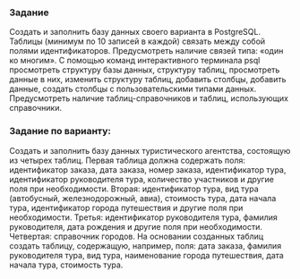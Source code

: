 ### Задание
Создать и заполнить базу данных своего варианта в PostgreSQL. Таблицы (минимум по 10 записей в каждой) связать между собой полями идентификаторов. Предусмотреть наличие связей типа: «один ко многим». С помощью команд интерактивного терминала psql просмотреть структуру базы данных, структуру таблиц, просмотреть данные в них, изменить структуру таблиц, добавить столбцы, добавить данные, создать столбцы с пользовательскими типами данных. Предусмотреть наличие таблиц-справочников и таблиц, использующих справочники.

### Задание по варианту:
Создать и заполнить базу данных туристического агентства, состоящую из четырех таблиц. Первая таблица должна содержать поля: идентификатор заказа, дата заказа, номер заказа, идентификатор тура, идентификатор руководителя тура, количество участников и другие поля при необходимости. Вторая: идентификатор тура, вид тура (автобусный, железнодорожный, авиа), стоимость тура, дата начала тура, идентификатор города путешествия и другие поля при необходимости. Третья: идентификатор руководителя тура, фамилия руководителя, дата рождения и другие поля при необходимости. Четвертая: справочник городов. На основании созданных таблиц создать таблицу, содержащую, например, поля: дата заказа, фамилия руководителя тура, вид тура, наименование города путешествия, дата начала тура, стоимость тура.